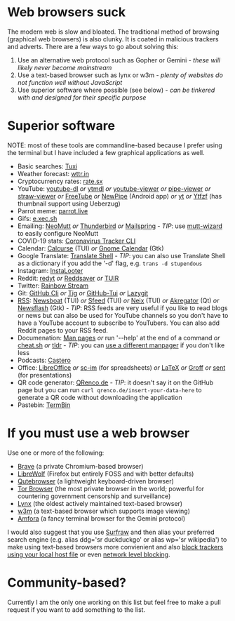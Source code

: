 # Web browsers suck
The modern web is slow and bloated. The traditional method of browsing (graphical web browsers) is also clunky. It is coated in malicious trackers and adverts. There are a few ways to go about solving this:
1. Use an alternative web protocol such as Gopher or Gemini - _these will likely never become mainstream_
2. Use a text-based browser such as lynx or w3m - _plenty of websites do not function well without JavaScript_
3. Use superior software where possible (see below) - _can be tinkered with and designed for their specific purpose_

# Superior software
NOTE: most of these tools are commandline-based because I prefer using the terminal but I have included a few graphical applications as well.
* Basic searches: [Tuxi](https://github.com/Bugswriter/tuxi)
* Weather forecast: [wttr.in](https://github.com/chubin/wttr.in)
* Cryptocurrency rates: [rate.sx](https://github.com/chubin/rate.sx)
* YouTube: [youtube-dl](https://github.com/ytdl-org/youtube-dl) _or_ [ytmdl](https://github.com/deepjyoti30/ytmdl)  _or_ [youtube-viewer](https://github.com/trizen/youtube-viewer) _or_ [pipe-viewer](https://github.com/trizen/pipe-viewer) _or_ [straw-viewer](https://github.com/trizen/straw-viewer) _or_ [FreeTube](https://github.com/FreeTubeApp/FreeTube)  _or_ [NewPipe](https://github.com/TeamNewPipe/NewPipe) (Android app) _or_ [yt](https://github.com/sayan01/scripts/blob/master/yt) _or_ [Ytfzf](https://github.com/pystardust/ytfzf) (has thumbnail support using Ueberzug)
* Parrot meme: [parrot.live](https://github.com/hugomd/parrot.live)
* Gifs: [e.xec.sh](https://github.com/mattLLVW/e.xec.sh)
* Emailing: [NeoMutt](https://github.com/neomutt/neomutt) _or_ [Thunderbird](https://www.thunderbird.net/en-GB/) _or_ [Mailspring](https://github.com/Foundry376/Mailspring) - _TIP_: use [mutt-wizard](https://github.com/LukeSmithxyz/mutt-wizard) to easily configure NeoMutt
* COVID-19 stats: [Coronavirus Tracker CLI](https://github.com/sagarkarira/coronavirus-tracker-cli)
* Calendar: [Calcurse](https://github.com/lfos/calcurse) (TUI) _or_ [Gnome Calendar](https://wiki.gnome.org/Apps/Calendar) (Gtk)
* Google Translate: [Translate Shell](https://github.com/soimort/translate-shell) - _TIP_: you can also use Translate Shell as a dictionary if you add the '-d' flag, e.g. `trans -d stupendous`
* Instagram: [InstaLooter](https://github.com/althonos/InstaLooter)
* Reddit: [redyt](https://github.com/Bugswriter/redyt) _or_ [Reddsaver](https://github.com/manojkarthick/reddsaver) _or_ [TUIR](https://gitlab.com/ajak/tuir)
* Twitter: [Rainbow Stream](https://github.com/orakaro/rainbowstream)
* Git: [GitHub Cli](https://github.com/cli/cli) _or_ [Tig](https://github.com/jonas/tig) _or_ [GitHub-Tui](https://github.com/skanehira/github-tui) _or_ [Lazygit](https://github.com/jesseduffield/lazygit)
* [RSS](https://en.wikipedia.org/wiki/RSS): [Newsboat](https://github.com/newsboat/newsboat) (TUI) _or_ [Sfeed](https://codemadness.org/sfeed-simple-feed-parser.html) (TUI) _or_ [Neix](https://github.com/tomschwarz/neix) (TUI) _or_ [Akregator](https://userbase.kde.org/Akregator) (Qt) _or_ [Newsflash](https://gitlab.com/news-flash/news_flash_gtk) (Gtk) - _TIP_: RSS feeds are very useful if you like to read blogs or news but can also be used for YouTube channels so you don't have to have a YouTube account to subscribe to YouTubers. You can also add Reddit pages to your RSS feed.
* Documenation: [Man pages](https://en.wikipedia.org/wiki/Man_page) _or_ run '--help' at the end of a command _or_ [cheat.sh](https://github.com/chubin/cheat.sh)  _or_ [tldr](https://github.com/tldr-pages/tldr) - _TIP_: you can [use a different manpager](https://www.youtube.com/watch?v=ab3rY0X5kD4) if you don't like less
* Podcasts: [Castero](https://github.com/xgi/castero)
* Office: [LibreOffice](https://www.libreoffice.org/) _or_ [sc-im](https://github.com/andmarti1424/sc-im) (for spreadsheets) _or_ [LaTeX](https://www.latex-project.org/) _or_ [Groff](https://www.gnu.org/software/groff/) _or_ [sent](https://tools.suckless.org/sent/) (for presentations)
* QR code generator: [QRenco.de](https://github.com/chubin/qrenco.de) - _TIP_: it doesn't say it on the GitHub page but you can run `curl qrenco.de/insert-your-data-here` to generate a QR code without downloading the application
* Pastebin: [TermBin](https://www.termbin.com/)

# If you must use a web browser
Use one or more of the following:
* [Brave](https://brave.com/) (a private Chromium-based browser)
* [LibreWolf](https://librewolf-community.gitlab.io/) (Firefox but entirely FOSS and with better defaults)
* [Qutebrowser](https://qutebrowser.org/) (a lightweight keyboard-driven browser)
* [Tor Browser](https://www.torproject.org/) (the most private browser in the world; powerful for countering government censorship and surveillance)
* [Lynx](https://lynx.browser.org/) (the oldest actively maintained text-based browser)
* [w3m](http://w3m.sourceforge.net/) (a text-based browser which supports image viewing)
* [Amfora](https://github.com/makeworld-the-better-one/amfora) (a fancy terminal browser for the Gemini protocol)

I would also suggest that you use [Surfraw](https://gitlab.com/surfraw/Surfraw/) and then alias your preferred search engine (e.g. alias ddg='sr duckduckgo' or alias wp='sr wikipedia') to make using text-based browsers more convienient and also [block trackers using your local host file](https://www.youtube.com/watch?v=VPfpCVW7ZvM) or even [network level blocking](https://pi-hole.net/).

# Community-based?
Currently I am the only one working on this list but feel free to make a pull request if you want to add something to the list.
